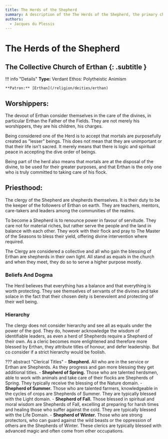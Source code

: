 ```yaml
---
title: The Herds of the Shepherd
summary: A description of the The Herds of the Shepherd, the primary church of Erthan.
authors:
  - Jacques du Plessis
---
```


# The Herds of the Shepherd
## The Collective Church of Erthan {: .subtitle }

!!! info "Details"
    **Type:** Verdant Ethos: Polytheistic Animism

    **Patron:** [Erthan](/religion/deities/erthan)

## Worshippers:
The devout of Erthan consider themselves in the care of the divines, in particular Erthan the Father of the Fields. They are not merely his worshippers, they are his children, his charges.

Being considered one of the Herd is to accept that mortals are purposefully created as "lesser" beings. This does not mean that they are unimportant or that their life isn't sacred. It merely means that there is logic and spiritual peace in accepting the dive order of beings.

Being part of the herd also means that mortals are at the disposal of the divine, to be used for their greater purposes, and that Erthan is the only one who is truly committed to taking care of his flock.

## Priesthood:
The clergy of the Shepherd are shepherds themselves. It is their duty to be the keeper of the followers of Erthan on earth.  They are teachers, mentors, care-takers and leaders among the communities of the realms.

To become a Shepherd is to renounce power in favour of servitude. They care not for material riches, but rather serve the people and the land in balance with each other. They work with their flock and pray to The Master of the Seasons to bless their yield, offering divine intervention where required.

The Clergy are considered a collective and all who gain the blessing of Erthan are shepherds in their own light. All stand as equals in the church and when they meet, they do so to serve a higher purpose mostly.

### Beliefs And Dogma
The Herd believes that everything has a balance and that everything is worth protecting. They see themselves of servants of the divines and take solace in the fact that their chosen deity is benevolent and protecting of their well being.

### Hierarchy
The clergy does not consider hierarchy and see all as equals under the power of the god. They do, however acknowledge the wisdom of identifiable leaders, as even a herd of Shepherds require a Shepherd of their own. As a cleric becomes more enlightened and therefore more blessed by Erthan, they attribute titles of honour, and defer leadership. But co consider if a strict hierarchy would be foolish.

??? abstract "Clerical Titles"
    - **Shepherd.** All who are in the service or Erthan are Shepherds. As they progress and gan more blessing they get additional titles.
    - **Shepherd of Spring.** Those who are talented herdsmen, able to work with animals and take care of their flocks are Shepherds of Spring. They typically receive the blessing of the Nature domain.
    - **Shepherd of Summer.** Those who are talented farmers, knowledgeable in the cycles of crops are Shepherds of Summer. They are typically blessed with the Light domain.
    - **Shepherd of Fall.** Those blessed in spiritual and moral wisdom are Shepherds of Fall, excelling at preparing for harsh times and healing those who suffer against the cold. They are typically blessed with the Life Domain.
    - **Shepherd of Winter.** Those who are strong protectors, who can guard against the wild beasts or the oppression of others are the Shepherds of Winter. These clerics are typically blessed with advanced magic and often come from other occupations.